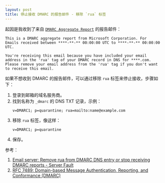 ```yaml
---
layout: post
title: 停止接收 DMARC 的报告邮件 - 移除 `rua` 标签
---
```


起因是我收到了来自 [`DMARC Aggregate Report`](mailto:dmarcreport@microsoft.com) 的报告邮件：

```
This is a DMARC aggregate report from Microsoft Corporation. For Emails received between ****-**-** 00:00:00 UTC to ****-**-** 00:00:00 UTC.

You're receiving this email because you have included your email address in the 'rua' tag of your DMARC record in DNS for ****.com. Please remove your email address from the 'rua' tag if you don't want to receive this email.
```

如果不想收到 DMARC 的报告邮件，可以通过移除 `rua` 标签来停止接收，步骤如下：

1. 登录到邮箱的域名服务商。
2. 找到名称为 `_dmarc` 的 DNS TXT 记录，示例：
   ```
   v=DMARC1; p=quarantine; rua=mailto:name@example.com
   ```
3. 移除 `rua` 标签，像这样：
   ```
   v=DMARC1; p=quarantine
   ```
4. 保存。

参考：
1. [Email server: Remove rua from DMARC DNS entry or stop receiving DMARC reports - Server Fault](https://serverfault.com/questions/988556/email-server-remove-rua-from-dmarc-dns-entry-or-stop-receiving-dmarc-reports)
2. [RFC 7489: Domain-based Message Authentication, Reporting, and Conformance (DMARC)](https://www.rfc-editor.org/rfc/rfc7489#page-19)